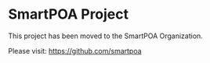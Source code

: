 # SmartPOA Project

This project has been moved to the SmartPOA Organization.

Please visit: https://github.com/smartpoa
